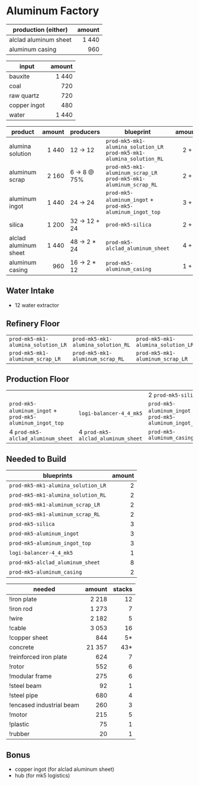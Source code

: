 # Aluminum Factory

| production (either)   | amount |
|-----------------------|-------:|
| alclad aluminum sheet |  1 440 |
| aluminum casing       |    960 |

| input        | amount |
|--------------|-------:|
| bauxite      |  1 440 |
| coal         |    720 |
| raw quartz   |    720 |
| copper ingot |    480 |
| water        |  1 440 |

| product               | amount | producers     | blueprint                                                                | amount |
|-----------------------|-------:|---------------|--------------------------------------------------------------------------|-------:|
| alumina solution      |  1 440 | 12 -> 12      | `prod-mk5-mk1-alumina_solution_LR`<br>`prod-mk5-mk1-alumina_solution_RL` |  2 + 2 |
| aluminum scrap        |  2 160 | 6 -> 8 @ 75%  | `prod-mk5-mk1-aluminum_scrap_LR`<br>`prod-mk5-mk1-aluminum_scrap_RL`     |  2 + 2 |
| aluminum ingot        |  1 440 | 24 -> 24      | `prod-mk5-aluminum_ingot` + `prod-mk5-aluminum_ingot_top`                    |  3 + 3 |
| silica                |  1 200 | 32 -> 12 + 24 | `prod-mk5-silica`                                                        |  2 + 1 |
| alclad aluminum sheet |  1 440 | 48 -> 2 * 24  | `prod-mk5-alclad_aluminum_sheet`                                         |  4 + 4 |
| aluminum casing       |    960 | 16 -> 2 * 12  | `prod-mk5-aluminum_casing`                                               |  1 + 1 | 

## Water Intake
- 12 water extractor

## Refinery Floor
|                                    |                                    |                                    |                                    |
|------------------------------------|------------------------------------|------------------------------------|------------------------------------|
| `prod-mk5-mk1-alumina_solution_LR` | `prod-mk5-mk1-alumina_solution_RL` | `prod-mk5-mk1-alumina_solution_LR` | `prod-mk5-mk1-alumina_solution_RL` |
| `prod-mk5-mk1-aluminum_scrap_LR`   | `prod-mk5-mk1-aluminum_scrap_RL`   | `prod-mk5-mk1-aluminum_scrap_LR`   | `prod-mk5-mk1-aluminum_scrap_RL`   |

## Production Floor

|                                                           |                                    |                                                           |                                                           |
|-----------------------------------------------------------|------------------------------------|-----------------------------------------------------------|-----------------------------------------------------------|
|                                                           |                                    | 2 `prod-mk5-silica`                                       | `prod-mk5-silica`                                         |
| `prod-mk5-aluminum_ingot` + `prod-mk5-aluminum_ingot_top` | `logi-balancer-4_4_mk5`            | `prod-mk5-aluminum_ingot` + `prod-mk5-aluminum_ingot_top` | `prod-mk5-aluminum_ingot` + `prod-mk5-aluminum_ingot_top` |
| 4 `prod-mk5-alclad_aluminum_sheet`                        | 4 `prod-mk5-alclad_aluminum_sheet` | `prod-mk5-aluminum_casing`                                | `prod-mk5-aluminum_casing`                                |

## Needed to Build

| blueprints                         | amount |
|------------------------------------|-------:|
| `prod-mk5-mk1-alumina_solution_LR` |      2 |
| `prod-mk5-mk1-alumina_solution_RL` |      2 |
| `prod-mk5-mk1-aluminum_scrap_LR`   |      2 |
| `prod-mk5-mk1-aluminum_scrap_RL`   |      2 |
| `prod-mk5-silica`                  |      3 |
| `prod-mk5-aluminum_ingot`          |      3 |
| `prod-mk5-aluminum_ingot_top`      |      3 |
| `logi-balancer-4_4_mk5`            |      1 |
| `prod-mk5-alclad_aluminum_sheet`   |      8 |
| `prod-mk5-aluminum_casing`         |      2 |

| needed                   | amount | stacks |
|--------------------------|-------:|-------:|
| !iron plate              |  2 218 |     12 |
| !iron rod                |  1 273 |      7 |
| !wire                    |  2 182 |      5 |
| !cable                   |  3 053 |     16 |
| !copper sheet            |    844 |     5* |
| concrete                 | 21 357 |    43* |
| !reinforced iron plate   |    624 |      7 |
| !rotor                   |    552 |      6 |
| !modular frame           |    275 |      6 |
| !steel beam              |     92 |      1 |
| !steel pipe              |    680 |      4 |
| !encased industrial beam |    260 |      3 |
| !motor                   |    215 |      5 |
| !plastic                 |     75 |      1 |
| !rubber                  |     20 |      1 |

## Bonus
- copper ingot (for alclad aluminum sheet)
- hub (for mk5 logistics)
